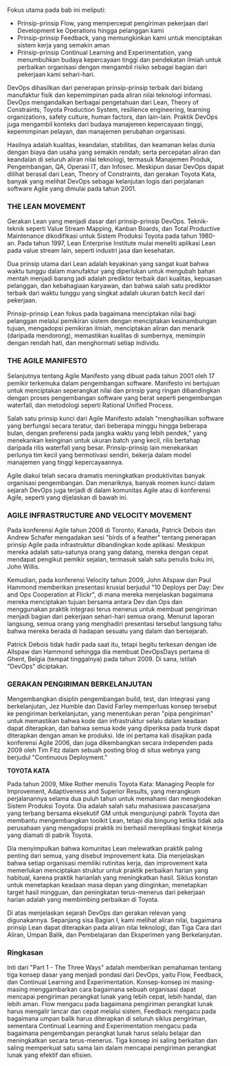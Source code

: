 
Fokus utama pada bab ini meliputi:

- Prinsip-prinsip Flow, yang mempercepat pengiriman pekerjaan dari Development ke Operations hingga pelanggan kami
- Prinsip-prinsip Feedback, yang memungkinkan kami untuk menciptakan sistem kerja yang semakin aman
- Prinsip-prinsip Continual Learning and Experimentation, yang menumbuhkan budaya kepercayaan tinggi dan pendekatan ilmiah untuk perbaikan organisasi dengan mengambil risiko sebagai bagian dari pekerjaan kami sehari-hari.

DevOps dihasilkan dari penerapan prinsip-prinsip terbaik dari bidang manufaktur fisik dan kepemimpinan pada aliran nilai teknologi informasi. DevOps mengandalkan berbagai pengetahuan dari Lean, Theory of Constraints, Toyota Production System, resilience engineering, learning organizations, safety culture, human factors, dan lain-lain. Praktik DevOps juga mengambil konteks dari budaya manajemen kepercayaan tinggi, kepemimpinan pelayan, dan manajemen perubahan organisasi. 

Hasilnya adalah kualitas, keandalan, stabilitas, dan keamanan kelas dunia dengan biaya dan usaha yang semakin rendah; serta percepatan aliran dan keandalan di seluruh aliran nilai teknologi, termasuk Manajemen Produk, Pengembangan, QA, Operasi IT, dan Infosec. Meskipun dasar DevOps dapat dilihat berasal dari Lean, Theory of Constraints, dan gerakan Toyota Kata, banyak yang melihat DevOps sebagai kelanjutan logis dari perjalanan software Agile yang dimulai pada tahun 2001.

### THE LEAN MOVEMENT

Gerakan Lean yang menjadi dasar dari prinsip-prinsip DevOps. Teknik-teknik seperti Value Stream Mapping, Kanban Boards, dan Total Productive Maintenance dikodifikasi untuk Sistem Produksi Toyota pada tahun 1980-an. Pada tahun 1997, Lean Enterprise Institute mulai meneliti aplikasi Lean pada value stream lain, seperti industri jasa dan kesehatan.

Dua prinsip utama dari Lean adalah keyakinan yang sangat kuat bahwa waktu tunggu dalam manufaktur yang diperlukan untuk mengubah bahan mentah menjadi barang jadi adalah prediktor terbaik dari kualitas, kepuasan pelanggan, dan kebahagiaan karyawan, dan bahwa salah satu prediktor terbaik dari waktu tunggu yang singkat adalah ukuran batch kecil dari pekerjaan.

Prinsip-prinsip Lean fokus pada bagaimana menciptakan nilai bagi pelanggan melalui pemikiran sistem dengan menciptakan kesinambungan tujuan, mengadopsi pemikiran ilmiah, menciptakan aliran dan menarik (daripada mendorong), memastikan kualitas di sumbernya, memimpin dengan rendah hati, dan menghormati setiap individu.

### THE AGILE MANIFESTO

Selanjutnya tentang Agile Manifesto yang dibuat pada tahun 2001 oleh 17 pemikir terkemuka dalam pengembangan software. Manifesto ini bertujuan untuk menciptakan seperangkat nilai dan prinsip yang ringan dibandingkan dengan proses pengembangan software yang berat seperti pengembangan waterfall, dan metodologi seperti Rational Unified Process.

Salah satu prinsip kunci dari Agile Manifesto adalah "menghasilkan software yang berfungsi secara teratur, dari beberapa minggu hingga beberapa bulan, dengan preferensi pada jangka waktu yang lebih pendek," yang menekankan keinginan untuk ukuran batch yang kecil, rilis bertahap daripada rilis waterfall yang besar. Prinsip-prinsip lain menekankan perlunya tim kecil yang bermotivasi sendiri, bekerja dalam model manajemen yang tinggi kepercayaannya.

Agile diakui telah secara dramatis meningkatkan produktivitas banyak organisasi pengembangan. Dan menariknya, banyak momen kunci dalam sejarah DevOps juga terjadi di dalam komunitas Agile atau di konferensi Agile, seperti yang dijelaskan di bawah ini.

### AGILE INFRASTRUCTURE AND VELOCITY MOVEMENT

Pada konferensi Agile tahun 2008 di Toronto, Kanada, Patrick Debois dan Andrew Schafer mengadakan sesi "birds of a feather" tentang penerapan prinsip Agile pada infrastruktur dibandingkan kode aplikasi. Meskipun mereka adalah satu-satunya orang yang datang, mereka dengan cepat mendapat pengikut pemikir sejalan, termasuk salah satu penulis buku ini, John Willis.

Kemudian, pada konferensi Velocity tahun 2009, John Allspaw dan Paul Hammond memberikan presentasi krusial berjudul "10 Deploys per Day: Dev and Ops Cooperation at Flickr", di mana mereka menjelaskan bagaimana mereka menciptakan tujuan bersama antara Dev dan Ops dan menggunakan praktik integrasi terus menerus untuk membuat pengiriman menjadi bagian dari pekerjaan sehari-hari semua orang. Menurut laporan langsung, semua orang yang menghadiri presentasi tersebut langsung tahu bahwa mereka berada di hadapan sesuatu yang dalam dan bersejarah.

Patrick Debois tidak hadir pada saat itu, tetapi begitu terkesan dengan ide Allspaw dan Hammond sehingga dia membuat DevOpsDays pertama di Ghent, Belgia (tempat tinggalnya) pada tahun 2009. Di sana, istilah "DevOps" diciptakan.

### GERAKAN PENGIRIMAN BERKELANJUTAN

Mengembangkan disiplin pengembangan build, test, dan integrasi yang berkelanjutan, Jez Humble dan David Farley memperluas konsep tersebut ke pengiriman berkelanjutan, yang menentukan peran "pipa pengiriman" untuk memastikan bahwa kode dan infrastruktur selalu dalam keadaan dapat diterapkan, dan bahwa semua kode yang diperiksa pada trunk dapat diterapkan dengan aman ke produksi. Ide ini pertama kali disajikan pada konferensi Agile 2006, dan juga dikembangkan secara independen pada 2009 oleh Tim Fitz dalam sebuah posting blog di situs webnya yang berjudul "Continuous Deployment."

**TOYOTA KATA**

Pada tahun 2009, Mike Rother menulis Toyota Kata: Managing People for Improvement, Adaptiveness and Superior Results, yang merangkum perjalanannya selama dua puluh tahun untuk memahami dan mengkodekan Sistem Produksi Toyota. Dia adalah salah satu mahasiswa pascasarjana yang terbang bersama eksekutif GM untuk mengunjungi pabrik Toyota dan membantu mengembangkan toolkit Lean, tetapi dia bingung ketika tidak ada perusahaan yang mengadopsi praktik ini berhasil mereplikasi tingkat kinerja yang diamati di pabrik Toyota.

Dia menyimpulkan bahwa komunitas Lean melewatkan praktik paling penting dari semua, yang disebut improvement kata. Dia menjelaskan bahwa setiap organisasi memiliki rutinitas kerja, dan improvement kata memerlukan menciptakan struktur untuk praktik perbaikan harian yang habitual, karena praktik harianlah yang meningkatkan hasil. Siklus konstan untuk menetapkan keadaan masa depan yang diinginkan, menetapkan target hasil mingguan, dan peningkatan terus-menerus dari pekerjaan harian adalah yang membimbing perbaikan di Toyota.

Di atas menjelaskan sejarah DevOps dan gerakan relevan yang digunakannya. Sepanjang sisa Bagian I, kami melihat aliran nilai, bagaimana prinsip Lean dapat diterapkan pada aliran nilai teknologi, dan Tiga Cara dari Aliran, Umpan Balik, dan Pembelajaran dan Eksperimen yang Berkelanjutan.

### Ringkasan

Inti dari "Part 1 - The Three Ways" adalah memberikan pemahaman tentang tiga konsep dasar yang menjadi pondasi dari DevOps, yaitu Flow, Feedback, dan Continual Learning and Experimentation. Konsep-konsep ini masing-masing menggambarkan cara bagaimana sebuah organisasi dapat mencapai pengiriman perangkat lunak yang lebih cepat, lebih handal, dan lebih aman. Flow mengacu pada bagaimana pengiriman perangkat lunak harus mengalir lancar dan cepat melalui sistem, Feedback mengacu pada bagaimana umpan balik harus diterapkan di seluruh siklus pengiriman, sementara Continual Learning and Experimentation mengacu pada bagaimana pengembangan perangkat lunak harus selalu belajar dan meningkatkan secara terus-menerus. Tiga konsep ini saling berkaitan dan saling memperkuat satu sama lain dalam mencapai pengiriman perangkat lunak yang efektif dan efisien.